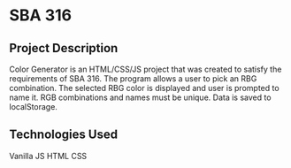# SBA 316

## Project Description
Color Generator is an HTML/CSS/JS project that was created to satisfy the requirements of SBA 316.
The program allows a user to pick an RBG combination.
The selected RBG color is displayed and user is prompted to name it.
RGB combinations and names must be unique.
Data is saved to localStorage.

## Technologies Used
Vanilla JS
HTML
CSS
